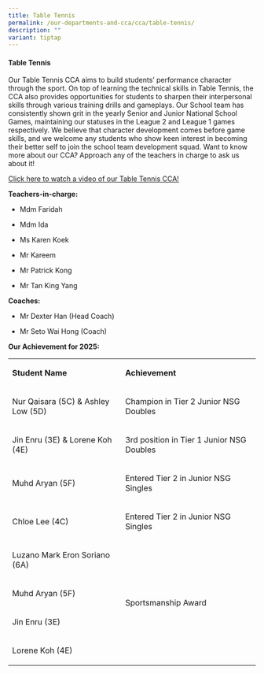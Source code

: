 ```yaml
---
title: Table Tennis
permalink: /our-departments-and-cca/cca/table-tennis/
description: ""
variant: tiptap
---
```

<h4>Table Tennis</h4>
<p>Our Table Tennis CCA aims to build students’ performance character through
the sport. On top of learning the technical skills in Table Tennis, the
CCA also provides opportunities for students to sharpen their interpersonal
skills through various training drills and gameplays. Our School team has
consistently shown grit in the yearly Senior and Junior National School
Games, maintaining our statuses in the League 2 and League 1 games respectively.
We believe that character development comes before game skills, and we
welcome any students who show keen interest in becoming their better self
to join the school team development squad. Want to know more about our
CCA? Approach any of the teachers in charge to ask us about it!</p>
<p><a href="https://drive.google.com/file/d/135I4QwokRfURsdSGZGMucrgrWrCgs9Hx/view?usp=drive_link" rel="noopener nofollow" target="_blank">Click here to watch a video of our Table Tennis CCA!</a>
</p>
<p><strong>Teachers-in-charge:</strong>
</p>
<ul>
<li>
<p>Mdm Faridah</p>
</li>
<li>
<p>Mdm Ida</p>
</li>
<li>
<p>Ms Karen Koek</p>
</li>
<li>
<p>Mr Kareem</p>
</li>
<li>
<p>Mr Patrick Kong</p>
</li>
<li>
<p>Mr Tan King Yang</p>
</li>
</ul>
<p></p>
<p><strong>Coaches:</strong>
</p>
<ul>
<li>
<p>Mr Dexter Han (Head Coach)</p>
</li>
<li>
<p>Mr Seto Wai Hong (Coach)</p>
</li>
</ul>
<p></p>
<p><strong>Our Achievement for 2025:</strong>
</p>
<table style="minWidth: 50px">
<colgroup>
<col>
<col>
</colgroup>
<tbody>
<tr>
<td rowspan="1" colspan="1">
<p><strong>Student Name</strong>
</p>
</td>
<td rowspan="1" colspan="1">
<p><strong>Achievement</strong>
</p>
</td>
</tr>
<tr>
<td rowspan="1" colspan="1">
<p>Nur Qaisara (5C) &amp; Ashley Low (5D)</p>
</td>
<td rowspan="1" colspan="1">
<p>Champion in Tier 2 Junior NSG Doubles</p>
</td>
</tr>
<tr>
<td rowspan="1" colspan="1">
<p>Jin Enru (3E) &amp; Lorene Koh (4E)</p>
</td>
<td rowspan="1" colspan="1">
<p>3rd position in Tier 1 Junior NSG Doubles</p>
</td>
</tr>
<tr>
<td rowspan="1" colspan="1">
<p>Muhd Aryan (5F)</p>
</td>
<td rowspan="1" colspan="1">
<p>Entered Tier 2 in Junior NSG Singles</p>
</td>
</tr>
<tr>
<td rowspan="1" colspan="1">
<p>Chloe Lee (4C)</p>
</td>
<td rowspan="1" colspan="1">
<p>Entered Tier 2 in Junior NSG Singles</p>
</td>
</tr>
<tr>
<td rowspan="1" colspan="1">
<p>Luzano Mark Eron Soriano (6A)</p>
</td>
<td rowspan="4" colspan="1">
<p>Sportsmanship Award</p>
</td>
</tr>
<tr>
<td rowspan="1" colspan="1">
<p>Muhd Aryan (5F)</p>
</td>
</tr>
<tr>
<td rowspan="1" colspan="1">
<p>Jin Enru (3E)</p>
</td>
</tr>
<tr>
<td rowspan="1" colspan="1">
<p>Lorene Koh (4E)</p>
</td>
</tr>
</tbody>
</table>
<p></p>